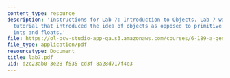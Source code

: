 ```yaml
---
content_type: resource
description: 'Instructions for Lab 7: Introduction to Objects. Lab 7 was a walk through
  tutorial that introduced the idea of objects as opposed to primitive types like
  ints and floats.'
file: https://ol-ocw-studio-app-qa.s3.amazonaws.com/courses/6-189-a-gentle-introduction-to-programming-using-python-january-iap-2008/d2c23ab03e28f535cd3f8a28d717f4e3_lab7.pdf
file_type: application/pdf
resourcetype: Document
title: lab7.pdf
uid: d2c23ab0-3e28-f535-cd3f-8a28d717f4e3
---
```

